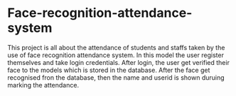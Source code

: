# Face-recognition-attendance-system

This project is all about the attendance of students and staffs taken by the use of face recognition attendance system. In this model the user register themselves and take login credentials. After login, the user get verified their face to the models which is stored in the database. After the face get recognised fron the database, then the name and userid is shown duruing marking the attendance.
